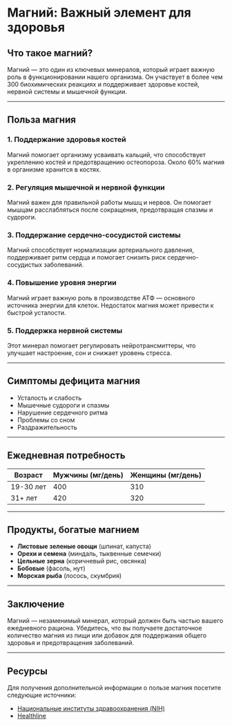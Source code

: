 # Магний: Важный элемент для здоровья

## Что такое магний?

Магний — это один из ключевых минералов, который играет важную роль в функционировании нашего организма. Он участвует в более чем 300 биохимических реакциях и поддерживает здоровье костей, нервной системы и мышечной функции.

---

## Польза магния

### 1. Поддержание здоровья костей
Магний помогает организму усваивать кальций, что способствует укреплению костей и предотвращению остеопороза. Около 60% магния в организме хранится в костях.

### 2. Регуляция мышечной и нервной функции
Магний важен для правильной работы мышц и нервов. Он помогает мышцам расслабляться после сокращения, предотвращая спазмы и судороги.

### 3. Поддержание сердечно-сосудистой системы
Магний способствует нормализации артериального давления, поддерживает ритм сердца и помогает снизить риск сердечно-сосудистых заболеваний.

### 4. Повышение уровня энергии
Магний играет важную роль в производстве АТФ — основного источника энергии для клеток. Недостаток магния может привести к быстрой усталости.

### 5. Поддержка нервной системы
Этот минерал помогает регулировать нейротрансмиттеры, что улучшает настроение, сон и снижает уровень стресса.

---

## Симптомы дефицита магния

- Усталость и слабость
- Мышечные судороги и спазмы
- Нарушение сердечного ритма
- Проблемы со сном
- Раздражительность

---

## Ежедневная потребность

Возраст | Мужчины (мг/день) | Женщины (мг/день)
------- | ---------------- | -----------------
19-30 лет | 400 | 310
31+ лет  | 420 | 320

---

## Продукты, богатые магнием

- **Листовые зеленые овощи** (шпинат, капуста)
- **Орехи и семена** (миндаль, тыквенные семечки)
- **Цельные зерна** (коричневый рис, овсянка)
- **Бобовые** (фасоль, нут)
- **Морская рыба** (лосось, скумбрия)

---

## Заключение

Магний — незаменимый минерал, который должен быть частью вашего ежедневного рациона. Убедитесь, что вы получаете достаточное количество магния из пищи или добавок для поддержания общего здоровья и предотвращения заболеваний.

---

## Ресурсы

Для получения дополнительной информации о пользе магния посетите следующие источники:

- [Национальные институты здравоохранения (NIH)](https://ods.od.nih.gov/factsheets/Magnesium-HealthProfessional/)
- [Healthline](https://www.healthline.com/nutrition/magnesium-benefits)
